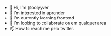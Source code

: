 - 👋 Hi, I’m @oolyyver
- 👀 I’m interested in aprender
- 🌱 I’m currently learning  frontend
- 💞️ I’m looking to collaborate on em qualquer area
- 📫 How to reach me  pelo twitter.
<!---
oolyyver/oolyyver is a ✨ special ✨ repository because its `README.md` (this file) appears on your GitHub profile.
You can click the Preview link to take a look at your changes.
--->
